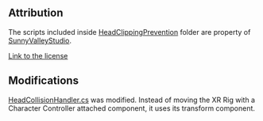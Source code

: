 ## Attribution
The scripts included inside [HeadClippingPrevention](https://github.com/oscardelgado02/VR-Prototype---Prospective-Memory-Training/edit/main/Assets/Scripts/HeadClippingPrevention) folder are property of [SunnyValleyStudio](https://github.com/SunnyValleyStudio).

[Link to the license](https://github.com/SunnyValleyStudio/Unity-VR-Prevent-Head-Clipping-with-Player-Push-Back-and-Fade-effect/blob/main/LICENSE)

## Modifications
[HeadCollisionHandler.cs](https://github.com/oscardelgado02/VR-Prototype---Prospective-Memory-Training/blob/main/Assets/Scripts/HeadClippingPrevention/HeadCollisionHandler.cs) was modified. Instead of moving the XR Rig with a Character Controller attached component, it uses its transform component.
